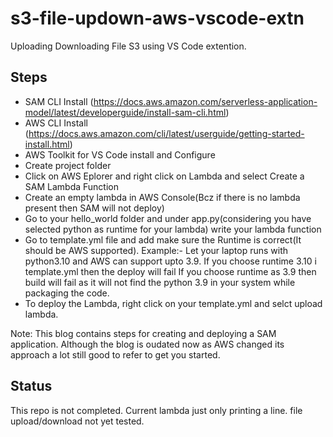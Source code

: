 # s3-file-updown-aws-vscode-extn
 Uploading Downloading File S3 using VS Code extention.


## Steps
- SAM CLI Install (https://docs.aws.amazon.com/serverless-application-model/latest/developerguide/install-sam-cli.html)
- AWS CLI Install (https://docs.aws.amazon.com/cli/latest/userguide/getting-started-install.html)
- AWS Toolkit for VS Code install and Configure
- Create project folder
- Click on AWS Eplorer and right click on Lambda and select Create a SAM Lambda Function
- Create an empty lambda in AWS Console(Bcz if there is no lambda present then SAM will not deploy)
- Go to your hello_world folder and under app.py(considering you have selected python as runtime for your lambda) write your lambda function
- Go to template.yml file and add make sure the Runtime is correct(It should be AWS supported).
Example:- Let your laptop runs with python3.10 and AWS can support upto 3.9. If you choose runtime 3.10 i template.yml then the deploy will fail
If you choose runtime as 3.9 then build will fail as it will not find the python 3.9 in your system while packaging the code.
- To deploy the Lambda, right click on your template.yml and selct upload lambda.

Note: This blog contains steps for creating and deploying a SAM application. Although the blog is oudated now as AWS changed its approach a lot still good to refer to get you started.


## Status
This repo is not completed. Current lambda just only printing a line. file upload/download not yet tested.